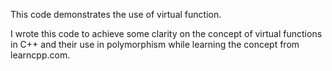 This code demonstrates the use of virtual function.

I wrote this code to achieve some clarity on the concept of virtual functions in C++ and their use in polymorphism while learning the concept from learncpp.com.
